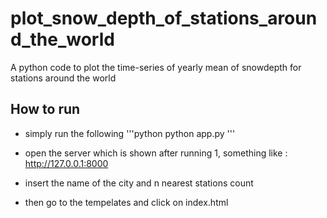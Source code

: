# plot_snow_depth_of_stations_around_the_world
A python code to plot the time-series of yearly mean of snowdepth for stations around the world 

## How to run

- simply run the following 
'''python 
python app.py
'''
- open the server which is shown after running 1, something like : http://127.0.0.1:8000

- insert the name of the city and n nearest stations count 

- then go to the tempelates and click on index.html 




